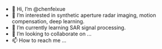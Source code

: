- 👋 Hi, I’m @chenfeixue
- 👀 I’m interested in synthetic aperture radar imaging, motion compensation, deep learning.
- 🌱 I’m currently learning SAR signal processing.
- 💞️ I’m looking to collaborate on ...
- 📫 How to reach me ...

<!---
chenfeixue/chenfeixue is a ✨ special ✨ repository because its `README.md` (this file) appears on your GitHub profile.
You can click the Preview link to take a look at your changes.
--->
